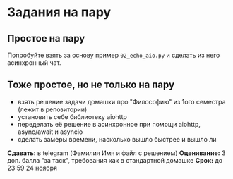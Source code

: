 # Задания на пару

## Простое на пару

Попробуйте взять за основу пример `02_echo_aio.py` и сделать из него асинхронный чат.

## Тоже простое, но не только на пару

* взять решение задачи домашки про "Философию" из 1ого семестра (лежит в репозитории)
* установить себе библиотеку aiohttp
* переделать её решение в асинхронное при помощи aiohttp, async/await и asyncio
* сделать замеры времени, насколько вышло быстрее и вышло ли

**Сдавать:** в telegram (Фамилия Имя и файл с решением)
**Оценивание:** 3 доп. балла "за таск", требования как в стандартной домашке
**Срок:** до 23:59 24 ноября
